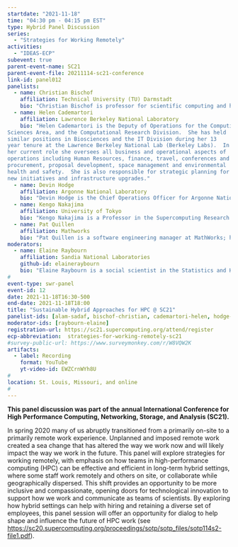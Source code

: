 ```yaml
---
startdate: "2021-11-18"
time: "04:30 pm - 04:15 pm EST"
type: Hybrid Panel Discussion
series:
  - "Strategies for Working Remotely"
activities:
  - "IDEAS-ECP"
subevent: true
parent-event-name: SC21
parent-event-file: 20211114-sc21-conference
link-id: panel012
panelists:
  - name: Christian Bischof
    affiliation: Technical University (TU) Darmstadt
    bio: "Christian Bischof is professor for scientific computing and head of the university computing center at Technical University (TU) Darmstadt. He studied Mathematics at the University of Würzburg, then continued his studies at Cornell University under a Fulbright fellowship, and completed a Ph.D. in computer science in 1988. Thereafter, he joined the Mathematics and Computer Science Division at Argonne National Laboratory as the first Wilkinson Fellow in Computational Mathematics, and continued as staff member until 1998. Then he was professor for high-performance computing and head of the Center for Computing and Communication at RWTH Aachen University until 2011. His research interests include performance engineering, performance measurement and modeling, algorithms for cryptanalysis, source transformations and automatic differentiation as well as software engineering practices for reliability and reproducibility. He is a head of the National High-Performance Computing Center for Computational Engineering Sciences (NHR4CES), a joint effort of TU Darmstadt with RWTH Aachen University."
  - name: Helen Cademartori
    affiliation: Lawrence Berkeley National Laboratory
    bio: "Helen Cademartori is the Deputy of Operations for the Computing
Sciences Area, and the Computational Research Division.  She has held
similar positions in Biosciences and the IT Division during her 13
year tenure at the Lawrence Berkeley National Lab (Berkeley Labs).  In
her current role she oversees all business and operational aspects of
operations including Human Resources, finance, travel, conferences and
procurement, proposal development, space management and environmental
health and safety.  She is also responsible for strategic planning for
new initiatives and infrastructure upgrades."
  - name: Devin Hodge
    affiliation: Argonne National Laboratory
    bio: "Devin Hodge is the Chief Operations Officer for Argonne National Laboratory’s Computing, Environment, and Life Sciences (CELS) directorate. He leads both long- and short-range strategic and tactical operations for CELS and is responsible for the development, implementation, and management of efficient, cost- effective, and high-quality operational and administrative support activities for the directorate. He has more than two decades of leadership experience. Prior to his current appointment, Devin was the Deputy Director of Operations for Argonne’s Joint Center for Energy Storage Research, and he has held positions in sustainability, waste management, environmental compliance, nuclear operations, and project management. Recently, Devin led a team that collected feedback on employee perspectives on long-term full- and part-time remote work (after the disruption of COVID-19) as part of Argonne’s Next Generation Workplace initiative."
  - name: Kengo Nakajima
    affiliation: University of Tokyo
    bio: "Kengo Nakajima is a Professor in the Supercomputing Research Division, Information Technology Center at the University of Tokyo. Prior to joining the University of Tokyo in 2004, he spent 19 years in industry. He also has been a Deputy Director of RIKEN R-CCS (Center for Computational Science) since 2018. His research interests include computational mechanics, computational fluid dynamics, numerical linear algebra, parallel iterative algorithms, parallel preconditioning methods, multigrid methods, parallel programming models, adaptive mesh refinement, and parallel visualization. His degrees are B. Eng (1985, Aeronautics, University of Tokyo), M.S. (1993, Aerospace Engineering, University of Texas at Austin), and Ph.D. (2003, Engineering Mechanics, University of Tokyo)."
  - name: Pat Quillen
    affiliation: Mathworks
    bio: "Pat Quillen is a software engineering manager at MathWorks; his group is responsible for the mathematics in MATLABTM as well as the PDE Toolbox. His team of computational scientists and software engineers focuses on building high-quality, mathematically-sound technical computing software to help accelerate the pace of engineering and science. Like many, Pat and his whole team have been working remotely only since March 2020."
moderators:
  - name: Elaine Raybourn
    affiliation: Sandia National Laboratories
    github-id: elaineraybourn
    bio: "Elaine Raybourn is a social scientist in the Statistics and Human Systems Group (Applied Cognitive Science) at Sandia National Laboratories. Her research focuses on virtual teams, software developer productivity, virtual environments, visualization, and transmedia learning. She is the [SC21](https://sc21.supercomputing.org/program/posters/scientific-visualization-data-analytics-showcase/) Scientific Visualization & Data Analytics Showcase Chair. Elaine has worked remotely for a combined total of 14 years while at Sandia National Laboratories: from the UK as a guest researcher at British Telecom; Germany (Fraunhofer FIT) and France (INRIA) as a Fellow of the European Research Consortium in Informatics and Mathematics (ERCIM), and most recently from Orlando, Florida as Sandia’s Institutional PI for the IDEAS-ECP productivity project. Elaine leads [PSIP](https://bssw.io/psip/) and the panel series *[Strategies for Working Remotely](https://www.exascaleproject.org/strategies-for-working-remotely/)*."
#
event-type: swr-panel
event-id: 12
date: 2021-11-18T16:30-500
end-date: 2021-11-18T18:00
title: "Sustainable Hybrid Approaches for HPC @ SC21"
panelist-ids: [alam-sadaf, bischof-christian, cademartori-helen, hodge-devin, nakajima-kengo, quillen-pat]
moderator-ids: [raybourn-elaine]
registration-url: https://sc21.supercomputing.org/attend/register
ecp-abbreviation:  strategies-for-working-remotely-sc21
#survey-public-url: https://www.surveymonkey.com/r/W8VQW2K
artifacts:
  - label: Recording
    format: YouTube
    yt-video-id: EWZCrnWYh8U
#
location: St. Louis, Missouri, and online
#
---
```

**This panel discussion was part of the annual International Conference for High Performance Computing, Networking, Storage, and Analysis (SC21).**

In spring 2020 many of us abruptly transitioned from a primarily on-site to a primarily remote work experience. Unplanned and imposed remote work created a sea change that has altered the way we work now and will likely impact the way we work in the future. This panel will explore strategies for working remotely, with emphasis on how teams in high-performance computing (HPC) can be effective and efficient in long-term hybrid settings, where some staff work remotely and others on site, or collaborate while geographically dispersed. This shift provides an opportunity to be more inclusive and compassionate, opening doors for technological innovation to support how we work and communicate as teams of scientists. By exploring how hybrid settings can help with hiring and retaining a diverse set of employees, this panel session will offer an opportunity for dialog to help shape and influence the future of HPC work (see <https://sc20.supercomputing.org/proceedings/sotp/sotp_files/sotp114s2-file1.pdf>).
